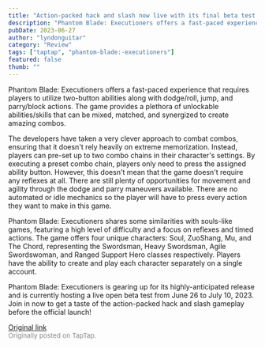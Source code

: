 ```yaml
---
title: "Action-packed hack and slash now live with its final beta test!| Beta Impressions: Phantom Blade: EX"
description: "Phantom Blade: Executioners offers a fast-paced experience that requires players to utilize two-button abilities along with dodge/roll, jump, and parry/block actions. The game provides a plethora of unlockable abilities/skills that can be mixed, matched, and synergized to create amazing combos."
pubDate: 2023-06-27
author: "lyndonguitar"
category: "Review"
tags: ["taptap", "phantom-blade:-executioners"]
featured: false
thumb: ""
---
```


Phantom Blade: Executioners offers a fast-paced experience that requires players to utilize two-button abilities along with dodge/roll, jump, and parry/block actions. The game provides a plethora of unlockable abilities/skills that can be mixed, matched, and synergized to create amazing combos.

The developers have taken a very clever approach to combat combos, ensuring that it doesn't rely heavily on extreme memorization. Instead, players can pre-set up to two combo chains in their character's settings. By executing a preset combo chain, players only need to press the assigned ability button. However, this doesn't mean that the game doesn't require any reflexes at all. There are still plenty of opportunities for movement and agility through the dodge and parry maneuvers available. There are no automated or idle mechanics so the player will have to press every action they want to make in this game.

Phantom Blade: Executioners shares some similarities with souls-like games, featuring a high level of difficulty and a focus on reflexes and timed actions. The game offers four unique characters: Soul, ZuoShang, Mu, and The Chord, representing the Swordsman, Heavy Swordsman, Agile Swordswoman, and Ranged Support Hero classes respectively. Players have the ability to create and play each character separately on a single account.

Phantom Blade: Executioners is gearing up for its highly-anticipated release and is currently hosting a live open beta test from June 26 to July 10, 2023. Join in now to get a taste of the action-packed hack and slash gameplay before the official launch!

[Original link](https://www.taptap.io/post/5913818)<br><span style="font-size: 0.95em; color: #888;">Originally posted on TapTap.</span>
